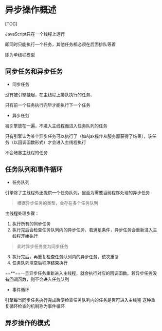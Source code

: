 # 异步操作概述

[TOC]

JavaScript只在一个线程上运行

即同时只能执行一个任务，其他任务都必须在后面排队等着

即为单线程模型

## 同步任务和异步任务

+ 同步任务

没有被引擎挂起，在主线程上排队执行的任务、

只有前一个任务执行完毕才能执行下一个任务

+ 异步任务

被引擎放在一遍，不进入主线程而进入任务队列的任务

只有引擎认为某个异步任务可以执行了（如Ajax操作从服务器获得了结果），该任务（以回调函数形式）才会进入主线程执行

不会堵塞主线程的任务

## 任务队列和事件循环

+ 任务队列

引擎除了主线程外还提供一个任务队列，里面为需要当前程序处理的异步任务

> 根据异步任务的类型，会存在多个任务队列

主线程处理步骤：

1. 执行所有的同步任务
2. 执行完后会检查任务队列内的异步任务，若满足条件，异步任务会重新进入主线程开始执行

> 此时异步任务变为同步任务

3. 执行完后，再重复检查任务队列内的异步任务，依次重复
4. 任务队列清空后程序结束执行

==**==一旦异步任务重新进入主线程，就会执行对应的回调函数。若异步任务没有回调函数，则不会进入任务队列

+ 事件循环

引擎每当同步任务执行完成后便检查任务队列内的任务是否可进入主线程  这种重复循环检查的机制称为事件循环

## 异步操作的模式

































